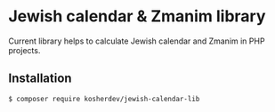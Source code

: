 # Jewish calendar & Zmanim library
Current library helps to calculate Jewish calendar and Zmanim in PHP projects.

## Installation
```$ composer require kosherdev/jewish-calendar-lib```
